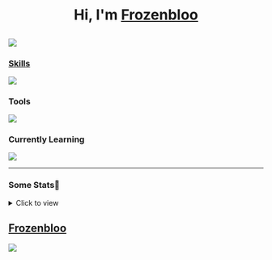 # <h1 align="center">Hi, I'm <a href="https://github.com/Frozenbloo">Frozenbloo</h1>


![](https://komarev.com/ghpvc/?username=frozenbloo&style=for-the-badge)
---
### Skills
[![](https://skillicons.dev/icons?i=cs,bots,dotnet,html,css,js,java,mysql,py)](https://skillicons.dev)
  
### Tools
[![](https://skillicons.dev/icons?i=discord,git,github,gradle,idea,unity,visualstudio,vscode)](https://skillicons.dev)
  
### Currently Learning
[![](https://skillicons.dev/icons?i=bash,cpp,docker,jenkins,kubernetes,linux,mongodb,nodejs,postgres,react,redis,rust,unreal)](https://skillicons.dev)

---
### Some Stats🚀
<details><summary>Click to view</summary> 
  
  
![Frozenbloo's github stats](https://github-readme-stats.vercel.app/api?username=Frozenbloo&show_icons=true&theme=tokyonight)
  
![Metrics](https://metrics.lecoq.io/Frozenbloo?template=classic&base.header=0&base.indepth=false&base.hireable=false&config.timezone=Europe%2FLondon)
  
</details>

<a href="https://github.com/Frozenbloo">Frozenbloo <a>
------
![](https://hit.yhype.me/github/profile?user_id=61006165)
